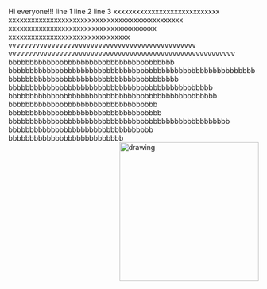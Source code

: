
Hi everyone!!! line 1 line 2 line 3 xxxxxxxxxxxxxxxxxxxxxxxxxxxx xxxxxxxxxxxxxxxxxxxxxxxxxxxxxxxxxxxxxxxxxxxxxx xxxxxxxxxxxxxxxxxxxxxxxxxxxxxxxxxxxxxxx xxxxxxxxxxxxxxxxxxxxxxxxxxxxxxxx vvvvvvvvvvvvvvvvvvvvvvvvvvvvvvvvvvvvvvvvvvvvvvvv vvvvvvvvvvvvvvvvvvvvvvvvvvvvvvvvvvvvvvvvvvvvvvvvvvvvvvvvvv bbbbbbbbbbbbbbbbbbbbbbbbbbbbbbbbbbbbbbb bbbbbbbbbbbbbbbbbbbbbbbbbbbbbbbbbbbbbbbbbbbbbbbbbbbbbbbbbbbbbbbbbbbbbbbbbbbbbbbbbbbbbbbbbbbbbbbbbb bbbbbbbbbbbbbbbbbbbbbbbbbbbbbbbbbbbbbbbbbbbbbbbb bbbbbbbbbbbbbbbbbbbbbbbbbbbbbbbbbbbbbbbbbbbbbbbbb bbbbbbbbbbbbbbbbbbbbbbbbbbbbbbbbbbb bbbbbbbbbbbbbbbbbbbbbbbbbbbbbbbbbbbb bbbbbbbbbbbbbbbbbbbbbbbbbbbbbbbbbbbbbbbbbbbbbbbbbbbb bbbbbbbbbbbbbbbbbbbbbbbbbbbbbbbbbb bbbbbbbbbbbbbbbbbbbbbbbbbbb
<img src=https://user-images.githubusercontent.com/38818698/50577436-49bb4080-0e28-11e9-9427-476621a753d1.png alt="drawing" ALIGN="right" width="280"/>
